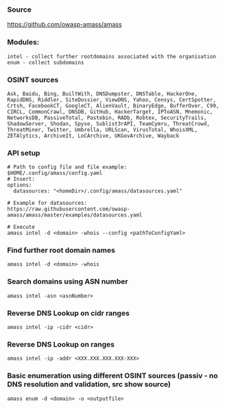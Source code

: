 ### Source
https://github.com/owasp-amass/amass

### Modules:
```
intel - collect further rootdomains associated with the organisation 
enum - collect subdomains
```

### OSINT sources
```
Ask, Baidu, Bing, BuiltWith, DNSDumpster, DNSTable, HackerOne, RapidDNS, Riddler, SiteDossier, ViewDNS, Yahoo, Censys, CertSpotter, Crtsh, FacebookCT, GoogleCT, AlienVault, BinaryEdge, BufferOver, C99, CIRCL, CommonCrawl, DNSDB, GitHub, HackerTarget, IPToASN, Mnemonic, NetworksDB, PassiveTotal, Pastebin, RADb, Robtex, SecurityTrails, ShadowServer, Shodan, Spyse, Sublist3rAPI, TeamCymru, ThreatCrowd, ThreatMiner, Twitter, Umbrella, URLScan, VirusTotal, WhoisXML, ZETAlytics, ArchiveIt, LoCArchive, UKGovArchive, Wayback
```

### API setup
```
# Path to config file and file example:
$HOME/.config/amass/config.yaml
# Insert:
options:
  datasources: "<homeDir>/.config/amass/datasources.yaml"

# Example for datasources:
https://raw.githubusercontent.com/owasp-amass/amass/master/examples/datasources.yaml

# Execute
amass intel -d <domain> -whois --config <pathToConfigYaml>
```

### Find further root domain names 
```
amass intel -d <domain> -whois
```

### Search domains using ASN number
```
amass intel -asn <asnNumber>
```

### Reverse DNS Lookup on cidr ranges 
```
amass intel -ip -cidr <cidr>
```

### Reverse DNS Lookup on ranges
```
amass intel -ip -addr <XXX.XXX.XXX.XXX-XXX>
```

### Basic enumeration using different OSINT sources (passiv - no DNS resolution and validation, src show source)
```
amass enum -d <domain> -o <outputfile>
```

